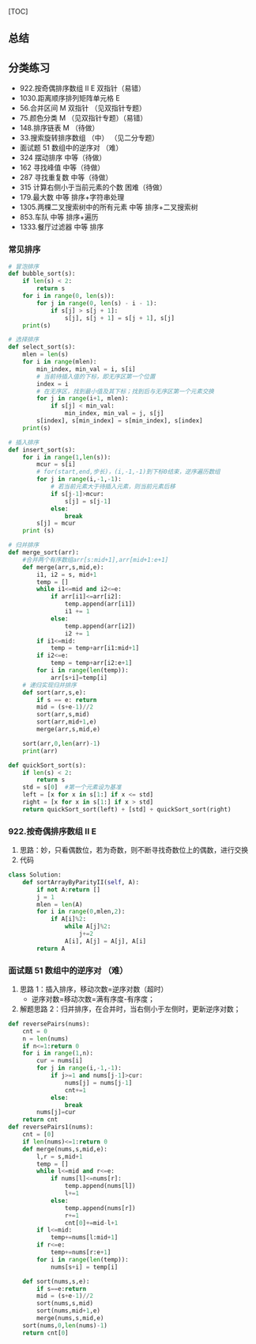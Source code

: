 [TOC]

## 总结

## 分类练习

- 922.按奇偶排序数组 II E 双指针（易错）
- 1030.距离顺序排列矩阵单元格 E
- 56.合并区间 M 双指针 （见双指针专题）
- 75.颜色分类 M （见双指针专题）（易错）
- 148.排序链表 M （待做）
- 33.搜索旋转排序数组 （中） （见二分专题）
- 面试题 51 数组中的逆序对 （难）
- 324 摆动排序 中等（待做）
- 162 寻找峰值 中等（待做）
- 287 寻找重复数 中等（待做）
- 315 计算右侧小于当前元素的个数 困难（待做）
- 179.最大数 中等 排序+字符串处理
- 1305.两棵二叉搜索树中的所有元素 中等 排序+二叉搜索树
- 853.车队 中等 排序+遍历
- 1333.餐厅过滤器 中等 排序

### 常见排序

```python
# 冒泡排序
def bubble_sort(s):
    if len(s) < 2:
        return s
    for i in range(0, len(s)):
        for j in range(0, len(s) - i - 1):
            if s[j] > s[j + 1]:
                s[j], s[j + 1] = s[j + 1], s[j]
    print(s)
```

```python
# 选择排序
def select_sort(s):
    mlen = len(s)
    for i in range(mlen):
        min_index, min_val = i, s[i]
        # 当前待插入值的下标，即无序区第一个位置
        index = i
        # 在无序区，找到最小值及其下标；找到后与无序区第一个元素交换
        for j in range(i+1, mlen):
            if s[j] < min_val:
                min_index, min_val = j, s[j]
        s[index], s[min_index] = s[min_index], s[index]
    print(s)
```

```python
# 插入排序
def insert_sort(s):
    for i in range(1,len(s)):
        mcur = s[i]
        # for(start,end,步长)，(i,-1,-1)到下标0结束，逆序遍历数组
        for j in range(i,-1,-1):
            # 若当前元素大于待插入元素，则当前元素后移
            if s[j-1]>mcur:
                s[j] = s[j-1]
            else:
                break
        s[j] = mcur
    print (s)
```

```python
# 归并排序
def merge_sort(arr):
    #合并两个有序数组arr[s:mid+1],arr[mid+1:e+1]
    def merge(arr,s,mid,e):
        i1, i2 = s, mid+1
        temp = []
        while i1<=mid and i2<=e:
            if arr[i1]<=arr[i2]:
                temp.append(arr[i1])
                i1 += 1
            else:
                temp.append(arr[i2])
                i2 += 1
        if i1<=mid:
            temp = temp+arr[i1:mid+1]
        if i2<=e:
            temp = temp+arr[i2:e+1]
        for i in range(len(temp)):
            arr[s+i]=temp[i]
    # 递归实现归并排序
    def sort(arr,s,e):
        if s == e: return
        mid = (s+e-1)//2
        sort(arr,s,mid)
        sort(arr,mid+1,e)
        merge(arr,s,mid,e)

    sort(arr,0,len(arr)-1)
    print(arr)
```

```python
def quickSort_sort(s):
    if len(s) < 2:
        return s
    std = s[0]  #第一个元素设为基准
    left = [x for x in s[1:] if x <= std]
    right = [x for x in s[1:] if x > std]
    return quickSort_sort(left) + [std] + quickSort_sort(right)
```

### 922.按奇偶排序数组 II E

1. 思路：妙，只看偶数位，若为奇数，则不断寻找奇数位上的偶数，进行交换
2. 代码

```python
class Solution:
    def sortArrayByParityII(self, A):
        if not A:return []
        j = 1
        mlen = len(A)
        for i in range(0,mlen,2):
            if A[i]%2:
                while A[j]%2:
                    j+=2
                A[i], A[j] = A[j], A[i]
        return A
```

### 面试题 51 数组中的逆序对 （难）

1. 思路 1：插入排序，移动次数=逆序对数（超时）
   - 逆序对数=移动次数=满有序度-有序度；
2. 解题思路 2：归并排序，在合并时，当右侧小于左侧时，更新逆序对数；

```python
def reversePairs(nums):
    cnt = 0
    n = len(nums)
    if n<=1:return 0
    for i in range(1,n):
        cur = nums[i]
        for j in range(i,-1,-1):
            if j>=1 and nums[j-1]>cur:
                nums[j] = nums[j-1]
                cnt+=1
            else:
                break
        nums[j]=cur
    return cnt
def reversePairs1(nums):
    cnt = [0]
    if len(nums)<=1:return 0
    def merge(nums,s,mid,e):
        l,r = s,mid+1
        temp = []
        while l<=mid and r<=e:
            if nums[l]<=nums[r]:
                temp.append(nums[l])
                l+=1
            else:
                temp.append(nums[r])
                r+=1
                cnt[0]+=mid-l+1
        if l<=mid:
            temp+=nums[l:mid+1]
        if r<=e:
            temp+=nums[r:e+1]
        for i in range(len(temp)):
            nums[s+i] = temp[i]

    def sort(nums,s,e):
        if s==e:return
        mid = (s+e-1)//2
        sort(nums,s,mid)
        sort(nums,mid+1,e)
        merge(nums,s,mid,e)
    sort(nums,0,len(nums)-1)
    return cnt[0]

```
